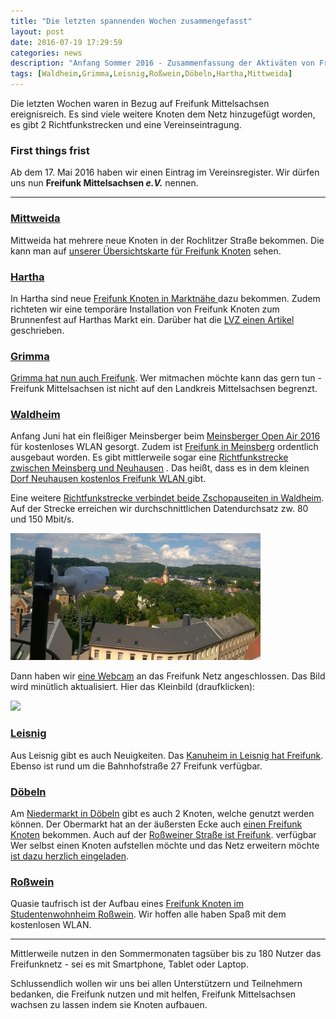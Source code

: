 ```yaml
---
title: "Die letzten spannenden Wochen zusammengefasst"
layout: post
date: 2016-07-19 17:29:59
categories: news
description: "Anfang Sommer 2016 - Zusammenfassung der Aktiväten von Freifunk Mittelsachsen"
tags: [Waldheim,Grimma,Leisnig,Roßwein,Döbeln,Hartha,Mittweida]
---
```

Die letzten Wochen waren in Bezug auf Freifunk Mittelsachsen ereignisreich.
Es sind viele weitere Knoten dem Netz hinzugefügt worden, es gibt 2 Richtfunkstrecken und eine Vereinseintragung.

### First things frist

Ab dem 17. Mai 2016 haben wir einen Eintrag im Vereinsregister. Wir dürfen uns nun **Freifunk Mittelsachsen _e.V._** nennen.

---

### [Mittweida](/stadt/mittweida)

Mittweida hat mehrere neue Knoten in der Rochlitzer Straße bekommen. Die kann man auf [unserer Übersichtskarte für Freifunk Knoten](http://karte.freifunk-mittelsachsen.de/meshviewer/#!v:m;n:60e327e72194) sehen.

### [Hartha](/stadt/hartha)

In Hartha sind neue [Freifunk Knoten in Marktnähe ](http://karte.freifunk-mittelsachsen.de/meshviewer/#!v:m;n:ec086b6157fe) dazu bekommen.
Zudem richteten wir eine temporäre Installation von Freifunk Knoten zum Brunnenfest auf Harthas Markt ein.
Darüber hat die [LVZ einen Artikel ](http://www.lvz.de/Region/Doebeln/Unterstuetzung-fuer-freies-WLAN-in-Hartha-gesucht) geschrieben.

### [Grimma](/stadt/grimma)
[Grimma hat nun auch Freifunk](http://karte.freifunk-mittelsachsen.de/meshviewer/#!v:m;n:f4f26dfef580). Wer mitmachen möchte kann das gern tun - Freifunk Mittelsachsen ist nicht auf den Landkreis Mittelsachsen begrenzt.

### [Waldheim](/stadt/waldheim)

Anfang Juni hat ein fleißiger Meinsberger beim [Meinsberger Open Air 2016](http://meinsberg-in-sachsen.de/2016/03/06/moa-flyer-2016/) für kostenloses WLAN gesorgt. Zudem ist [Freifunk in Meinsberg](http://karte.freifunk-mittelsachsen.de/meshviewer/#!v:m;n:60e327e740dc) ordentlich ausgebaut worden.
Es gibt mittlerweile sogar eine [Richtfunkstrecke zwischen Meinsberg und Neuhausen](http://karte.freifunk-mittelsachsen.de/meshviewer/#!v:m;l:00e07dc041c9-f4f26d6a8f7a) . Das heißt, dass es in dem kleinen [Dorf Neuhausen kostenlos Freifunk WLAN ](http://karte.freifunk-mittelsachsen.de/meshviewer/#!v:m;l:a42bb0aaaa56-f4f26d6a8f7a) gibt.

Eine weitere [Richtfunkstrecke verbindet beide Zschopauseiten in Waldheim](http://karte.freifunk-mittelsachsen.de/meshviewer/#!v:m;l:60e327ceca44-f4f26dfeeb96). Auf der Strecke erreichen wir durchschnittlichen Datendurchsatz zw. 80 und 150 Mbit/s.

<a data-featherlight="image" href="/img/ffwdh-pw-richt/richt1.jpg">
  <img src="/img/ffwdh-pw-richt/richt1_klein.jpg">
</a>

Dann haben wir [eine Webcam](http://sachsen-webcam.de/landkreis-mittelsachsen/item/webcam-waldheim.html) an das Freifunk Netz angeschlossen. Das Bild wird minütlich aktualisiert.
Hier das Kleinbild (draufklicken):

<a data-featherlight="image" href="http://firmware.freifunk-waldheim.de/cam/uvc-pw01/image.jpg">
  <img src="http://firmware.freifunk-waldheim.de/cam/uvc-pw01/image_thumb.jpg">
</a>

### [Leisnig](/stadt/leisnig)

Aus Leisnig gibt es auch Neuigkeiten. Das [Kanuheim in Leisnig hat Freifunk](http://karte.freifunk-mittelsachsen.de/meshviewer/#!v:m;l:6872512e0dd4-f4f26d350a52). Ebenso ist rund um die Bahnhofstraße 27 Freifunk verfügbar.

### [Döbeln](/stadt/döbeln)

Am [Niedermarkt in Döbeln](http://karte.freifunk-mittelsachsen.de/meshviewer/#!v:m;l:ec086b3fd2ea-f4f26dd5b3c8) gibt es auch 2 Knoten, welche genutzt werden können.
Der Obermarkt hat an der äußersten Ecke auch [einen Freifunk Knoten](http://karte.freifunk-mittelsachsen.de/meshviewer/#!v:m;n:f4f26df66058) bekommen.
Auch auf der [Roßweiner Straße ist Freifunk](http://karte.freifunk-mittelsachsen.de/meshviewer/#!v:m;n:f4f26d972d2c). verfügbar
Wer selbst einen Knoten aufstellen möchte und das Netz erweitern möchte [ist dazu herzlich eingeladen](/mitmachen).

### [Roßwein](/stadt/roßwein)

Quasie taufrisch ist der Aufbau eines [Freifunk Knoten im Studentenwohnheim Roßwein](http://karte.freifunk-mittelsachsen.de/meshviewer/#!v:m;n:f4f26d52aed4). Wir hoffen alle haben Spaß mit dem kostenlosen WLAN.

---

Mittlerweile nutzen in den Sommermonaten tagsüber bis zu 180 Nutzer das Freifunknetz - sei es mit Smartphone, Tablet oder Laptop.

Schlussendlich wollen wir uns bei allen Unterstützern und Teilnehmern bedanken, die Freifunk nutzen und mit helfen, Freifunk Mittelsachsen wachsen zu lassen indem sie Knoten aufbauen.
